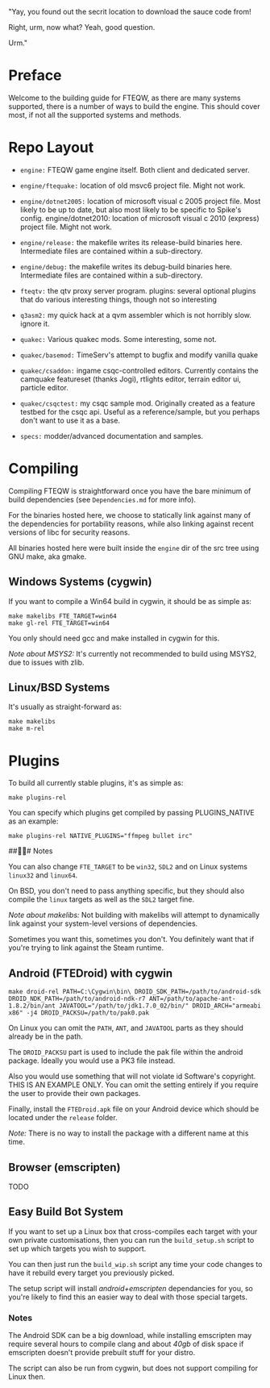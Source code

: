 "Yay, you found out the secrit location to download the sauce code from!

Right, urm, now what?
Yeah, good question.

Urm."

# Preface

Welcome to the building guide for FTEQW, as there are many systems supported, there is a number of ways to build the engine. This should cover most, if not all the supported systems and methods.

# Repo Layout

- `engine:` FTEQW game engine itself. Both client and dedicated server.

- `engine/ftequake:` location of old msvc6 project file. Might not work.

- `engine/dotnet2005:` location of microsoft visual c 2005 project file. Most likely to be up to date, but also most likely to be specific to Spike's config.
engine/dotnet2010: location of microsoft visual c 2010 (express) project file. Might not work.

- `engine/release:` the makefile writes its release-build binaries here. Intermediate files are contained within a sub-directory.

- `engine/debug:` the makefile writes its debug-build binaries here. Intermediate files are contained within a sub-directory.

- `fteqtv:` the qtv proxy server program.
plugins: several optional plugins that do various interesting things, though not so interesting

- `q3asm2:` my quick hack at a qvm assembler which is not horribly slow. ignore it.

- `quakec:` Various quakec mods. Some interesting, some not.

- `quakec/basemod:` TimeServ's attempt to bugfix and modify vanilla quake

- `quakec/csaddon:` ingame csqc-controlled editors. Currently contains the camquake featureset (thanks Jogi), rtlights editor, terrain editor ui, particle editor.

- `quakec/csqctest:` my csqc sample mod. Originally created as a feature testbed for the csqc api. Useful as a reference/sample, but you perhaps don't want to use it as a base.

- `specs:` modder/advanced documentation and samples.

# Compiling

Compiling FTEQW is straightforward once you have the bare minimum of build dependencies (see `Dependencies.md` for more info).

For the binaries hosted here, we choose to statically link against many of the dependencies for portability reasons, while also linking against recent versions 
of libc for security reasons.

All binaries hosted here were built inside the `engine` dir of the src tree using GNU make, aka gmake.

## Windows Systems (cygwin)

If you want to compile a Win64 build in cygwin, it should be as simple as:

	make makelibs FTE_TARGET=win64
	make gl-rel FTE_TARGET=win64

You only should need gcc and make installed in cygwin for this.

*Note about MSYS2:* It's currently not recommended to build using MSYS2, due to issues with zlib.

## Linux/BSD Systems

It's usually as straight-forward as:

	make makelibs
	make m-rel

# Plugins

To build all currently stable plugins, it's as simple as:

	make plugins-rel

You can specify which plugins get compiled by passing PLUGINS_NATIVE as an example:

	make plugins-rel NATIVE_PLUGINS="ffmpeg bullet irc"

### Notes

You can also change `FTE_TARGET` to be `win32`, `SDL2` and on Linux systems `linux32` and `linux64`.

On BSD, you don't need to pass anything specific, but they should also compile the `linux` targets as well as the `SDL2` target fine.

*Note about makelibs:* Not building with makelibs will attempt to dynamically link against your system-level versions of dependencies.

Sometimes you want this, sometimes you don't. You definitely want that if you're trying to link against the Steam runtime.

## Android (FTEDroid) with cygwin

	make droid-rel PATH=C:\Cygwin\bin\ DROID_SDK_PATH=/path/to/android-sdk DROID_NDK_PATH=/path/to/android-ndk-r7 ANT=/path/to/apache-ant-1.8.2/bin/ant JAVATOOL="/path/to/jdk1.7.0_02/bin/" DROID_ARCH="armeabi x86" -j4 DROID_PACKSU=/path/to/pak0.pak

On Linux you can omit the `PATH`, `ANT`, and `JAVATOOL` parts as they should already be in the path.

The `DROID_PACKSU` part is used to include the pak file within the android package. Ideally you would use a PK3 file instead. 

Also you would use something that will not violate id Software's copyright. THIS IS AN EXAMPLE ONLY. You can omit the setting entirely if you require the user to provide their own packages.

Finally, install the `FTEDroid.apk` file on your Android device which should be located
under the `release` folder.

*Note:* There is no way to install the package with a different name at this time.

## Browser (emscripten)

TODO

## Easy Build Bot System

If you want to set up a Linux box that cross-compiles each target with your own private customisations, then you can run the `build_setup.sh` script to set up which targets you wish to support.

You can then just run the `build_wip.sh` script any time your code changes to have it rebuild every target you previously picked.

The setup script will install *android+emscripten* dependancies for you, so you're likely to find this an easier way to deal with those special targets.

### Notes

The Android SDK can be a big download, while installing emscripten may require several hours to compile clang and about *40gb* of disk space if emscripten doesn't provide prebuilt stuff for your distro.

The script can also be run from cygwin, but does not support compiling for Linux then.